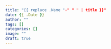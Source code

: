 ```yaml
---
title: "{{ replace .Name "-" " " | title }}"
date: {{ .Date }}
author: ""
tags: []
categories: []
image: ""
draft: true
---
```


